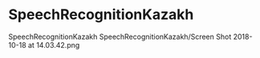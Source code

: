# SpeechRecognitionKazakh
SpeechRecognitionKazakh
SpeechRecognitionKazakh/Screen Shot 2018-10-18 at 14.03.42.png
